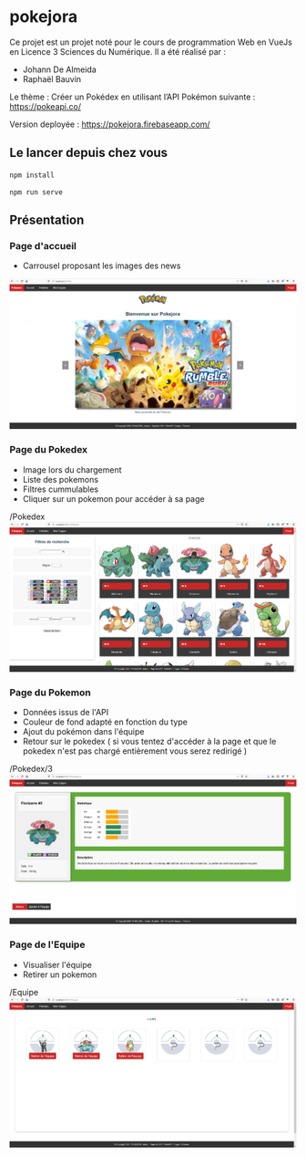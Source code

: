# pokejora

Ce projet est un projet noté pour le cours de programmation Web en VueJs en Licence 3 Sciences du Numérique.
Il a été réalisé par :
- Johann De Almeida
- Raphaël Bauvin

Le thème : Créer un Pokédex en utilisant l’API Pokémon suivante : https://pokeapi.co/ 

Version deployée : https://pokejora.firebaseapp.com/

## Le lancer depuis chez vous
```
npm install
```
```
npm run serve
```

## Présentation

### Page d'accueil
- Carrousel proposant les images des news

![image](https://raw.githubusercontent.com/Rafyb/Pokejora/master/docs/screens/Acceuil.png "Page accueil")

### Page du Pokedex
- Image lors du chargement
- Liste des pokemons
- Filtres cummulables
- Cliquer sur un pokemon pour accéder à sa page

/Pokedex
![image](https://raw.githubusercontent.com/Rafyb/Pokejora/master/docs/screens/Pokedex.png "Page Pokedex")

### Page du Pokemon
- Données issus de l'API
- Couleur de fond adapté en fonction du type
- Ajout du pokémon dans l'équipe
- Retour sur le pokedex
( si vous tentez d'accéder à la page et que le pokedex n'est pas chargé entièrement vous serez redirigé )

/Pokedex/3
![image](https://raw.githubusercontent.com/Rafyb/Pokejora/master/docs/screens/Pokemon.png "Page Pokemon")

### Page de l'Equipe
- Visualiser l'équipe
- Retirer un pokemon

/Equipe
![image](https://raw.githubusercontent.com/Rafyb/Pokejora/master/docs/screens/Equipe.png "Page Equipe")
